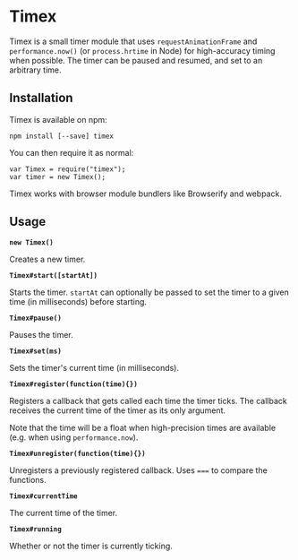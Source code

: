 Timex
=====

Timex is a small timer module that uses `requestAnimationFrame` and `performance.now()` (or `process.hrtime` in Node) for high-accuracy timing when possible. The timer can be paused and resumed, and set to an arbitrary time.

Installation
------------

Timex is available on npm:

    npm install [--save] timex

You can then require it as normal:

    var Timex = require("timex");
    var timer = new Timex();

Timex works with browser module bundlers like Browserify and webpack.

Usage
-----

**`new Timex()`**

Creates a new timer.

**`Timex#start([startAt])`**

Starts the timer. `startAt` can optionally be passed to set the timer to a given time (in milliseconds) before starting.

**`Timex#pause()`**

Pauses the timer.

**`Timex#set(ms)`**

Sets the timer's current time (in milliseconds).

**`Timex#register(function(time){})`**

Registers a callback that gets called each time the timer ticks. The callback receives the current time of the timer as its only argument.

Note that the time will be a float when high-precision times are available (e.g. when using `performance.now`).

**`Timex#unregister(function(time){})`**

Unregisters a previously registered callback. Uses `===` to compare the functions.

**`Timex#currentTime`**

The current time of the timer.

**`Timex#running`**

Whether or not the timer is currently ticking.
